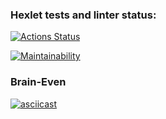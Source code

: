 ### Hexlet tests and linter status:
[![Actions Status](https://github.com/devchoppa/frontend-project-44/workflows/hexlet-check/badge.svg)](https://github.com/devchoppa/frontend-project-44/actions)

[![Maintainability](https://api.codeclimate.com/v1/badges/0042ca429b1c03f73472/maintainability)](https://codeclimate.com/github/devchoppa/frontend-project-44/maintainability)

### Brain-Even
[![asciicast](https://asciinema.org/a/KO00W8zDVqAXhhBhZnNy9gysO.svg)](https://asciinema.org/a/KO00W8zDVqAXhhBhZnNy9gysO)